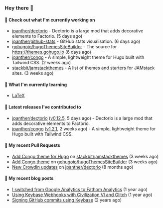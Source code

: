 ### Hey there 👋

#### 👷 Check out what I'm currently working on

- [jpanther/dectorio](https://github.com/jpanther/dectorio) - Dectorio is a large mod that adds decorative elements to Factorio. (5 days ago)
- [jpanther/github-stats](https://github.com/jpanther/github-stats) - GitHub stats visualisation. (6 days ago)
- [gohugoio/hugoThemesSiteBuilder](https://github.com/gohugoio/hugoThemesSiteBuilder) - The source for https://themes.gohugo.io (6 days ago)
- [jpanther/congo](https://github.com/jpanther/congo) - A simple, lightweight theme for Hugo built with Tailwind CSS. (2 weeks ago)
- [stackbit/jamstackthemes](https://github.com/stackbit/jamstackthemes) - A list of themes and starters for JAMstack sites. (3 weeks ago)

#### 🌱 What I'm currently learning
- [LaTeX](https://www.latex-project.org)

#### 🔭 Latest releases I've contributed to

- [jpanther/dectorio](https://github.com/jpanther/dectorio) ([v0.12.5](https://github.com/jpanther/dectorio/releases/tag/v0.12.5), 5 days ago) - Dectorio is a large mod that adds decorative elements to Factorio.
- [jpanther/congo](https://github.com/jpanther/congo) ([v1.2.1](https://github.com/jpanther/congo/releases/tag/v1.2.1), 2 weeks ago) - A simple, lightweight theme for Hugo built with Tailwind CSS.

#### 🔨 My recent Pull Requests

- [Add Congo theme for Hugo](https://github.com/stackbit/jamstackthemes/pull/250) on [stackbit/jamstackthemes](https://github.com/stackbit/jamstackthemes) (3 weeks ago)
- [Add Congo theme](https://github.com/gohugoio/hugoThemesSiteBuilder/pull/69) on [gohugoio/hugoThemesSiteBuilder](https://github.com/gohugoio/hugoThemesSiteBuilder) (3 weeks ago)
- [New Crowdin updates](https://github.com/jpanther/dectorio/pull/194) on [jpanther/dectorio](https://github.com/jpanther/dectorio) (8 months ago)

#### 📜 My recent blog posts

- [I switched from Google Analytics to Fathom Analytics](https://jamespanther.com/writings/i-switched-from-google-analytics-to-fathom-analytics/) (1 year ago)
- [Using Keybase Webhooks with Civilization VI and Glitch](https://jamespanther.com/writings/using-keybase-webhooks-with-civilization-vi/) (1 year ago)
- [Signing GitHub commits using Keybase](https://jamespanther.com/writings/signing-github-commits-using-keybase/) (2 years ago)
